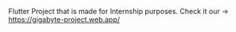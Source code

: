 Flutter Project that is made for Internship purposes.
Check it our -> https://gigabyte-project.web.app/
